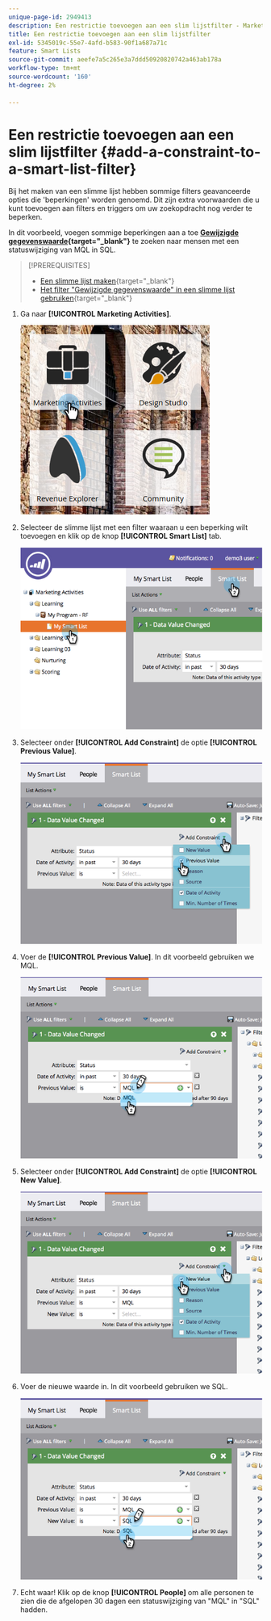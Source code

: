 ```yaml
---
unique-page-id: 2949413
description: Een restrictie toevoegen aan een slim lijstfilter - Marketo Docs - Productdocumentatie
title: Een restrictie toevoegen aan een slim lijstfilter
exl-id: 5345019c-55e7-4afd-b583-90f1a687a71c
feature: Smart Lists
source-git-commit: aeefe7a5c265e3a7ddd50920820742a463ab178a
workflow-type: tm+mt
source-wordcount: '160'
ht-degree: 2%

---
```


# Een restrictie toevoegen aan een slim lijstfilter {#add-a-constraint-to-a-smart-list-filter}

Bij het maken van een slimme lijst hebben sommige filters geavanceerde opties die &#39;beperkingen&#39; worden genoemd. Dit zijn extra voorwaarden die u kunt toevoegen aan filters en triggers om uw zoekopdracht nog verder te beperken.

In dit voorbeeld, voegen sommige beperkingen aan a toe **[Gewijzigde gegevenswaarde](/help/marketo/product-docs/core-marketo-concepts/smart-campaigns/flow-actions/change-data-value.md){target="_blank"}** te zoeken naar mensen met een statuswijziging van MQL in SQL.

>[!PREREQUISITES]
>
>* [Een slimme lijst maken](/help/marketo/product-docs/core-marketo-concepts/smart-lists-and-static-lists/creating-a-smart-list/create-a-smart-list.md){target="_blank"}
>* [Het filter &quot;Gewijzigde gegevenswaarde&quot; in een slimme lijst gebruiken](/help/marketo/product-docs/core-marketo-concepts/smart-lists-and-static-lists/using-smart-lists/use-the-data-value-changed-filter-in-a-smart-list.md){target="_blank"}

1. Ga naar **[!UICONTROL Marketing Activities]**.

   ![](assets/ma-1.png)

1. Selecteer de slimme lijst met een filter waaraan u een beperking wilt toevoegen en klik op de knop **[!UICONTROL Smart List]** tab.

   ![](assets/two-3.png)

1. Selecteer onder **[!UICONTROL Add Constraint]** de optie **[!UICONTROL Previous Value]**.

   ![](assets/three-3.png)

1. Voer de **[!UICONTROL Previous Value]**. In dit voorbeeld gebruiken we MQL.

   ![](assets/four-2.png)

1. Selecteer onder **[!UICONTROL Add Constraint]** de optie **[!UICONTROL New Value]**.

   ![](assets/five.png)

1. Voer de nieuwe waarde in. In dit voorbeeld gebruiken we SQL.

   ![](assets/six.png)

1. Echt waar! Klik op de knop **[!UICONTROL People]** om alle personen te zien die de afgelopen 30 dagen een statuswijziging van &quot;MQL&quot; in &quot;SQL&quot; hadden.

